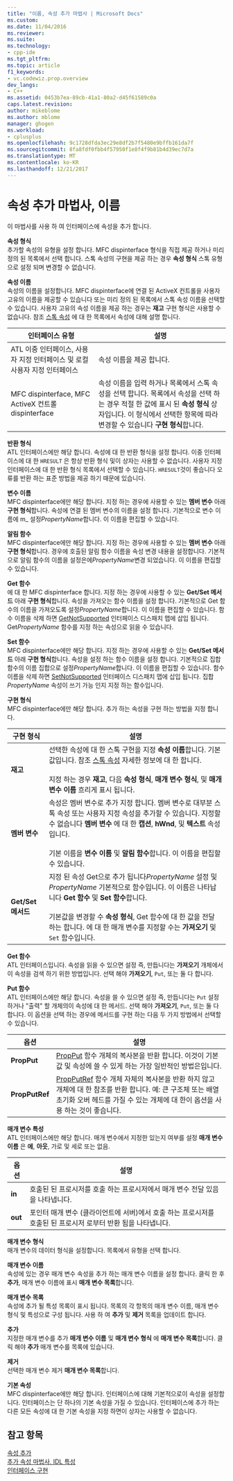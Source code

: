 ```yaml
---
title: "이름, 속성 추가 마법사 | Microsoft Docs"
ms.custom: 
ms.date: 11/04/2016
ms.reviewer: 
ms.suite: 
ms.technology:
- cpp-ide
ms.tgt_pltfrm: 
ms.topic: article
f1_keywords:
- vc.codewiz.prop.overview
dev_langs:
- C++
ms.assetid: 0453b7ea-89cb-41a1-80a2-d45f61589c0a
caps.latest.revision: 
author: mikeblome
ms.author: mblome
manager: ghogen
ms.workload:
- cplusplus
ms.openlocfilehash: 9c1728dfda3ec29e8df2b7f5480e9bffb161da7f
ms.sourcegitcommit: 8fa8fdf0fbb4f57950f1e8f4f9b81b4d39ec7d7a
ms.translationtype: MT
ms.contentlocale: ko-KR
ms.lasthandoff: 12/21/2017
---
```

# <a name="names-add-property-wizard"></a>속성 추가 마법사, 이름
이 마법사를 사용 하 여 인터페이스에 속성을 추가 합니다.  
  
 **속성 형식**  
 추가할 속성의 유형을 설정 합니다. MFC dispinterface 형식을 직접 제공 하거나 미리 정의 된 목록에서 선택 합니다. 스톡 속성의 구현을 제공 하는 경우 **속성 형식** 스톡 유형으로 설정 되며 변경할 수 없습니다.  
  
 **속성 이름**  
 속성의 이름을 설정합니다. MFC dispinterface에 연결 된 ActiveX 컨트롤을 사용자 고유의 이름을 제공할 수 있습니다 또는 미리 정의 된 목록에서 스톡 속성 이름을 선택할 수 있습니다. 사용자 고유의 속성 이름을 제공 하는 경우는 **재고** 구현 형식은 사용할 수 없습니다. 참조 [스톡 속성](../ide/stock-properties.md) 에 대 한 목록에서 속성에 대해 설명 합니다.  
  
|인터페이스 유형|설명|  
|--------------------|-----------------|  
|ATL 이중 인터페이스, 사용자 지정 인터페이스 및 로컬 사용자 지정 인터페이스|속성 이름을 제공 합니다.|  
|MFC dispinterface, MFC ActiveX 컨트롤 dispinterface|속성 이름을 입력 하거나 목록에서 스톡 속성을 선택 합니다. 목록에서 속성을 선택 하는 경우 적절 한 값에 표시 된 **속성 형식** 상자입니다. 이 형식에서 선택한 항목에 따라 변경할 수 있습니다 **구현 형식**합니다.|  
  
 **반환 형식**  
 ATL 인터페이스에만 해당 합니다. 속성에 대 한 반환 형식을 설정 합니다. 이중 인터페이스에 대 한 `HRESULT` 은 항상 반환 형식 및이 상자는 사용할 수 없습니다. 사용자 지정 인터페이스에 대 한 반환 형식 목록에서 선택할 수 있습니다. `HRESULT`것이 좋습니다 오류를 반환 하는 표준 방법을 제공 하기 때문에 있습니다.  
  
 **변수 이름**  
 MFC dispinterface에만 해당 합니다. 지정 하는 경우에 사용할 수 있는 **멤버 변수** 아래 **구현 형식**합니다. 속성에 연결 된 멤버 변수의 이름을 설정 합니다. 기본적으로 변수 이름에 m_ 설정*PropertyName*합니다. 이 이름을 편집할 수 있습니다.  
  
 **알림 함수**  
 MFC dispinterface에만 해당 합니다. 지정 하는 경우에 사용할 수 있는 **멤버 변수** 아래 **구현 형식**합니다. 경우에 호출된 알림 함수 이름을 속성 변경 내용을 설정합니다. 기본적으로 알림 함수의 이름을 설정은에*PropertyName*변경 되었습니다. 이 이름을 편집할 수 있습니다.  
  
 **Get 함수**  
 에 대 한 MFC dispinterface 합니다. 지정 하는 경우에 사용할 수 있는 **Get/Set 메서드** 아래 **구현 형식**합니다. 속성을 가져오는 함수 이름을 설정 합니다. 기본적으로 Get 함수의 이름을 가져오도록 설정*PropertyName*합니다. 이 이름을 편집할 수 있습니다. 함수 이름을 삭제 하면 [GetNotSupported](../mfc/reference/colecontrol-class.md#getnotsupported) 인터페이스 디스패치 맵에 삽입 됩니다. Get*PropertyName* 함수를 지정 하는 속성으로 읽을 수 있습니다.  
  
 **Set 함수**  
 MFC dispinterface에만 해당 합니다. 지정 하는 경우에 사용할 수 있는 **Get/Set 메서드** 아래 **구현 형식**합니다. 속성을 설정 하는 함수 이름을 설정 합니다. 기본적으로 집합 함수의 이름 집합으로 설정*PropertyName*합니다. 이 이름을 편집할 수 있습니다. 함수 이름을 삭제 하면 [SetNotSupported](../mfc/reference/colecontrol-class.md#setnotsupported) 인터페이스 디스패치 맵에 삽입 됩니다. 집합*PropertyName* 속성이 쓰기 가능 인지 지정 하는 함수입니다.  
  
 **구현 형식**  
 MFC dispinterface에만 해당 합니다. 추가 하는 속성을 구현 하는 방법을 지정 합니다.  
  
|구현 형식|설명|  
|-------------------------|-----------------|  
|**재고**|선택한 속성에 대 한 스톡 구현을 지정 **속성 이름**합니다. 기본값입니다. 참조 [스톡 속성](../ide/stock-properties.md) 자세한 정보에 대 한 합니다.<br /><br /> 지정 하는 경우 **재고**, 다음 **속성 형식**, **매개 변수 형식**, 및 **매개 변수 이름** 흐리게 표시 됩니다.|  
|**멤버 변수**|속성은 멤버 변수로 추가 지정 합니다. 멤버 변수로 대부분 스톡 속성 또는 사용자 지정 속성을 추가할 수 있습니다. 지정할 수 없습니다 **멤버 변수** 에 대 한 **캡션**, **hWnd**, 및 **텍스트** 속성입니다.<br /><br /> 기본 이름을 **변수 이름** 및 **알림 함수**합니다. 이 이름을 편집할 수 있습니다.|  
|**Get/Set 메서드**|지정 된 속성 Get으로 추가 됩니다*PropertyName* 설정 및*PropertyName* 기본적으로 함수입니다. 이 이름은 나타납니다 **Get 함수** 및 **Set 함수**합니다.<br /><br /> 기본값을 변경할 수 **속성 형식**, Get 함수에 대 한 값을 전달 하는 합니다. 에 대 한 매개 변수를 지정할 수는 **가져오기** 및 `Set` 함수입니다.|  
  
 **Get 함수**  
 ATL 인터페이스입니다. 속성을 읽을 수 있으면 설정 즉, 만듭니다는 **가져오기** 개체에서이 속성을 검색 하기 위한 방법입니다. 선택 해야 **가져오기**, `Put`, 또는 둘 다 합니다.  
  
 **Put 함수**  
 ATL 인터페이스에만 해당 합니다. 속성을 쓸 수 있으면 설정 즉, 만듭니다는 `Put` 설정 하거나 "출력" 할 개체의이 속성에 대 한 메서드. 선택 해야 **가져오기**, `Put`, 또는 둘 다 합니다. 이 옵션을 선택 하는 경우에 메서드를 구현 하는 다음 두 가지 방법에서 선택할 수 있습니다.  
  
|옵션|설명|  
|------------|-----------------|  
|**PropPut**|[PropPut](../windows/propput.md) 함수 개체의 복사본을 반환 합니다. 이것이 기본값 및 속성에 쓸 수 있게 하는 가장 일반적인 방법은입니다.|  
|**PropPutRef**|[PropPutRef](../windows/propputref.md) 함수 개체 자체의 복사본을 반환 하지 않고 개체에 대 한 참조를 반환 합니다. 예: 큰 구조체 또는 배열 초기화 오버 헤드를 가질 수 있는 개체에 대 한이 옵션을 사용 하는 것이 좋습니다.|  
  
 **매개 변수 특성**  
 ATL 인터페이스에만 해당 합니다. 매개 변수에서 지정한 있는지 여부를 설정 **매개 변수 이름** 은 **에**, **아웃**, 가로 및 세로 또는 없음.  
  
|옵션|설명|  
|------------|-----------------|  
|**in**|호출된 된 프로시저를 호출 하는 프로시저에서 매개 변수 전달 있음을 나타냅니다.|  
|**out**|포인터 매개 변수 (클라이언트에 서버)에서 호출 하는 프로시저를 호출된 된 프로시저 로부터 반환 됨을 나타냅니다.|  
  
 **매개 변수 형식**  
 매개 변수의 데이터 형식을 설정합니다. 목록에서 유형을 선택 합니다.  
  
 **매개 변수 이름**  
 속성에 있는 경우 매개 변수 속성을 추가 하는 매개 변수 이름을 설정 합니다. 클릭 한 후 **추가**, 매개 변수 이름에 표시 **매개 변수 목록**합니다.  
  
 **매개 변수 목록**  
 속성에 추가 될 특성 목록이 표시 됩니다. 목록의 각 항목의 매개 변수 이름, 매개 변수 형식 및 특성으로 구성 됩니다. 사용 하 여 **추가** 및 **제거** 목록을 업데이트 합니다.  
  
 **추가**  
 지정한 매개 변수를 추가 **매개 변수 이름** 및 **매개 변수 형식** 에 **매개 변수 목록**합니다. 클릭 해야 **추가** 매개 변수를 목록에 있습니다.  
  
 **제거**  
 선택한 매개 변수 제거 **매개 변수 목록**합니다.  
  
 **기본 속성**  
 MFC dispinterface에만 해당 합니다. 인터페이스에 대해 기본적으로이 속성을 설정합니다. 인터페이스는 단 하나의 기본 속성을 가질 수 있습니다. 인터페이스에 추가 하는 다른 모든 속성에 대 한 기본 속성을 지정 하면이 상자는 사용할 수 없습니다.  
  
## <a name="see-also"></a>참고 항목  
 [속성 추가](../ide/adding-a-property-visual-cpp.md)   
 [추가 속성 마법사, IDL 특성](../ide/idl-attributes-add-property-wizard.md)   
 [인터페이스 구현](../ide/implementing-an-interface-visual-cpp.md)